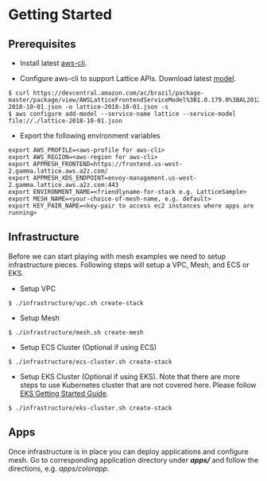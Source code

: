 # Getting Started

## Prerequisites
* Install latest [aws-cli](https://docs.aws.amazon.com/cli/latest/userguide/installing.html).

* Configure aws-cli to support Lattice APIs. Download latest [model](https://devcentral.amazon.com/ac/brazil/package-master/package/view/AWSLatticeFrontendServiceModel%3B1.0.179.0%3BAL2012%3BDEV.STD.PTHREAD%3Bmodel/lattice-2018-10-01.json).

```
$ curl https://devcentral.amazon.com/ac/brazil/package-master/package/view/AWSLatticeFrontendServiceModel%3B1.0.179.0%3BAL2012%3BDEV.STD.PTHREAD%3Bmodel/lattice-2018-10-01.json -o lattice-2018-10-01.json -s
$ aws configure add-model --service-name lattice --service-model file://./lattice-2018-10-01.json
```

* Export the following environment variables

```
export AWS_PROFILE=<aws-profile for aws-cli>
export AWS_REGION=<aws-region for aws-cli>
export APPMESH_FRONTEND=https://frontend.us-west-2.gamma.lattice.aws.a2z.com/
export APPMESH_XDS_ENDPOINT=envoy-management.us-west-2.gamma.lattice.aws.a2z.com:443
export ENVIRONMENT_NAME=<friendlyname-for-stack e.g. LatticeSample>
export MESH_NAME=<your-choice-of-mesh-name, e.g. default>
export KEY_PAIR_NAME=<key-pair to access ec2 instances where apps are running>
```

## Infrastructure
Before we can start playing with mesh examples we need to setup infrastructure pieces. Following steps will setup a VPC, Mesh, and ECS or EKS. 

* Setup VPC

```
$ ./infrastructure/vpc.sh create-stack
```

* Setup Mesh

```
$ ./infrastructure/mesh.sh create-mesh
```

* Setup ECS Cluster (Optional if using ECS)

```
$ ./infrastructure/ecs-cluster.sh create-stack
```

* Setup EKS Cluster (Optional if using EKS). Note that there are more steps to use Kubernetes cluster that are not covered here. Please follow [EKS Getting Started Guide](https://docs.aws.amazon.com/eks/latest/userguide/getting-started.html).

```
$ ./infrastructure/eks-cluster.sh create-stack
```

## Apps
Once infrastructure is in place you can deploy applications and configure mesh. Go to corresponding application directory under ***apps/*** and follow the directions, e.g. *apps/colorapp*.